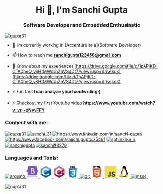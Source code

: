 <h1 align="center">Hi 👋, I'm Sanchi Gupta</h1>
<h3 align="center">Software Developer and Embedded Enthusiastic</h3>

<p align="left"> <img src="https://komarev.com/ghpvc/?username=gupta31&label=Profile%20views&color=0e75b6&style=flat" alt="gupta31" /> </p>

- 🔭 I’m currently working in [Accenture as a](Software Developer)

- 📫 How to reach me **sanchigupta123456@gmail.com**

- 📄 Know about my experiences [https://drive.google.com/file/d/1pAPjKD-CTA0heQ_ySHtMWckhZnVS4Ot7/view?usp=drivesdk](https://drive.google.com/file/d/1pAPjKD-CTA0heQ_ySHtMWckhZnVS4Ot7/view?usp=drivesdk)

- ⚡ Fun fact **I can analyze your handwriting;)**
- ⚡ Checkout my first Youtube video **https://www.youtube.com/watch?v=vr_-zNvvFFY**

<h3 align="left">Connect with me:</h3>
<p align="left">
<a href="https://dev.to/gupta31" target="blank"><img align="center" src="https://cdn.jsdelivr.net/npm/simple-icons@3.0.1/icons/dev-dot-to.svg" alt="gupta31" height="30" width="40" /></a>
<a href="https://twitter.com/sanchi_31" target="blank"><img align="center" src="https://cdn.jsdelivr.net/npm/simple-icons@3.0.1/icons/twitter.svg" alt="sanchi_31" height="30" width="40" /></a>
<a href="https://linkedin.com/in/https://www.linkedin.com/in/sanchi-gupta" target="blank"><img align="center" src="https://cdn.jsdelivr.net/npm/simple-icons@3.0.1/icons/linkedin.svg" alt="https://www.linkedin.com/in/sanchi-gupta" height="30" width="40" /></a>
<a href="https://fb.com/https://www.facebook.com/sanchi.gupta.75491" target="blank"><img align="center" src="https://cdn.jsdelivr.net/npm/simple-icons@3.0.1/icons/facebook.svg" alt="https://www.facebook.com/sanchi.gupta.75491" height="30" width="40" /></a>
<a href="https://instagram.com/sphinxlike_s" target="blank"><img align="center" src="https://cdn.jsdelivr.net/npm/simple-icons@3.0.1/icons/instagram.svg" alt="sphinxlike_s" height="30" width="40" /></a>
<a href="https://www.hackerrank.com/sanchigupta" target="blank"><img align="center" src="https://cdn.jsdelivr.net/npm/simple-icons@3.0.1/icons/hackerrank.svg" alt="sanchigupta" height="30" width="40" /></a>
<a href="https://discord.gg/sanchi#8278" target="blank"><img align="center" src="https://cdn.jsdelivr.net/npm/simple-icons@3.0.1/icons/discord.svg" alt="sanchi#8278" height="30" width="40" /></a>
</p>

<h3 align="left">Languages and Tools:</h3>
<p align="left"> <a href="https://www.arduino.cc/" target="_blank"> <img src="https://cdn.worldvectorlogo.com/logos/arduino-1.svg" alt="arduino" width="40" height="40"/> </a> <a href="https://getbootstrap.com" target="_blank"> <img src="https://raw.githubusercontent.com/devicons/devicon/master/icons/bootstrap/bootstrap-plain-wordmark.svg" alt="bootstrap" width="40" height="40"/> </a> <a href="https://www.cprogramming.com/" target="_blank"> <img src="https://raw.githubusercontent.com/devicons/devicon/master/icons/c/c-original.svg" alt="c" width="40" height="40"/> </a> <a href="https://www.w3schools.com/cpp/" target="_blank"> <img src="https://raw.githubusercontent.com/devicons/devicon/master/icons/cplusplus/cplusplus-original.svg" alt="cplusplus" width="40" height="40"/> </a> <a href="https://www.w3schools.com/css/" target="_blank"> <img src="https://raw.githubusercontent.com/devicons/devicon/master/icons/css3/css3-original-wordmark.svg" alt="css3" width="40" height="40"/> </a> <a href="https://git-scm.com/" target="_blank"> <img src="https://www.vectorlogo.zone/logos/git-scm/git-scm-icon.svg" alt="git" width="40" height="40"/> </a> <a href="https://www.w3.org/html/" target="_blank"> <img src="https://raw.githubusercontent.com/devicons/devicon/master/icons/html5/html5-original-wordmark.svg" alt="html5" width="40" height="40"/> </a> <a href="https://developer.mozilla.org/en-US/docs/Web/JavaScript" target="_blank"> <img src="https://raw.githubusercontent.com/devicons/devicon/master/icons/javascript/javascript-original.svg" alt="javascript" width="40" height="40"/> </a> <a href="https://www.linux.org/" target="_blank"> <img src="https://raw.githubusercontent.com/devicons/devicon/master/icons/linux/linux-original.svg" alt="linux" width="40" height="40"/> </a> <a href="https://www.microsoft.com/en-us/sql-server" target="_blank"> <img src="https://cdn.worldvectorlogo.com/logos/microsoft-sql-server.svg" alt="mssql" width="40" height="40"/> </a></p>

<p><img align="center" src="https://github-readme-stats.vercel.app/api/top-langs?username=gupta31&show_icons=true&locale=en&layout=compact" alt="gupta31" /></p>
